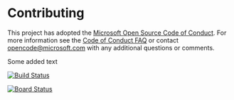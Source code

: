 # Contributing

This project has adopted the [Microsoft Open Source Code of Conduct](https://opensource.microsoft.com/codeofconduct/). For more information see the [Code of Conduct FAQ](https://opensource.microsoft.com/codeofconduct/faq/) or contact [opencode@microsoft.com](mailto:opencode@microsoft.com) with any additional questions or comments.

Some added text

[![Build Status](https://dev.azure.com/ADO-AG2/Parts%20Unlimited%20E2E%20-%20GitHub%20Integration/_apis/build/status/aweknee.PartsUnlimitedE2E?branchName=refs%2Fpull%2F1%2Fmerge)](https://dev.azure.com/ADO-AG2/Parts%20Unlimited%20E2E%20-%20GitHub%20Integration/_build/latest?definitionId=1&branchName=refs%2Fpull%2F1%2Fmerge)

[![Board Status](https://dev.azure.com/ADO-AG2/5775ef97-5841-4389-a222-9a058d81691f/5370f4c0-a5a2-4275-b13b-c237ba44d85f/_apis/work/boardbadge/affab0f7-02ef-491a-9a12-ad4196f6db1b)](https://dev.azure.com/ADO-AG2/5775ef97-5841-4389-a222-9a058d81691f/_boards/board/t/5370f4c0-a5a2-4275-b13b-c237ba44d85f/Microsoft.RequirementCategory/)
